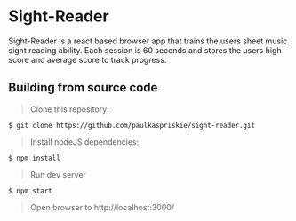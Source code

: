 # Sight-Reader

Sight-Reader is a react based browser app that trains the users sheet music sight reading ability. Each session is 60 seconds and stores the users high score and average score to track progress.

## Building from source code
> Clone this repository:
```
$ git clone https://github.com/paulkaspriskie/sight-reader.git
```
> Install nodeJS dependencies:
```
$ npm install
```
> Run dev server
```
$ npm start  
```
> Open browser to http://localhost:3000/
